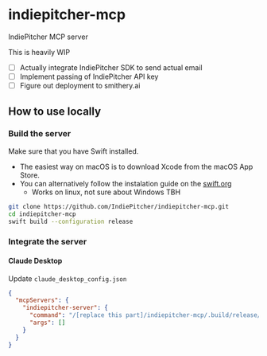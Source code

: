 # indiepitcher-mcp
IndiePitcher MCP server

This is heavily WIP

- [ ] Actually integrate IndiePitcher SDK to send actual email
- [ ] Implement passing of IndiePitcher API key
- [ ] Figure out deployment to smithery.ai

## How to use locally

### Build the server

Make sure that you have Swift installed. 
- The easiest way on macOS is to download Xcode from the macOS App Store. 
- You can alternatively follow the instalation guide on the [swift.org](https://www.swift.org/install)
  - Works on linux, not sure about Windows TBH

```bash
git clone https://github.com/IndiePitcher/indiepitcher-mcp.git
cd indiepitcher-mcp
swift build --configuration release
```

### Integrate the server

#### Claude Desktop

Update `claude_desktop_config.json`

```json
{
  "mcpServers": {
    "indiepitcher-server": {
      "command": "/[replace this part]/indiepitcher-mcp/.build/release/indiepitcher-mcp",
      "args": []
    }
  }
}

```